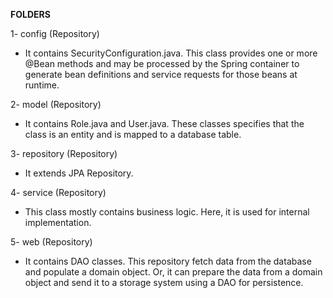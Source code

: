**FOLDERS**

1- config (Repository)
   - It contains SecurityConfiguration.java. This class provides one or more @Bean methods and may be processed by the Spring container to generate bean definitions and service requests for those beans at runtime.
   
2- model (Repository)
   - It contains Role.java and User.java. These classes specifies that the class is an entity and is mapped to a database table. 
   
3- repository (Repository)
   - It extends JPA Repository.
   
4- service (Repository)
   - This class mostly contains business logic. Here, it is used for internal implementation.

5- web (Repository)
   - It contains DAO classes. This repository fetch data from the database and populate a domain object. Or, it can prepare the data from a domain object and send it to a storage system using a DAO for persistence.
